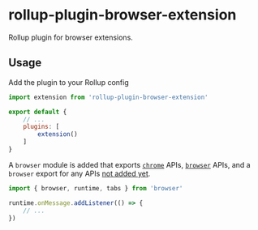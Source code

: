 # rollup-plugin-browser-extension

Rollup plugin for browser extensions.

## Usage

Add the plugin to your Rollup config

```js
import extension from 'rollup-plugin-browser-extension'

export default {
    // ...
    plugins: [
        extension()
    ]
}
```

A `browser` module is added that exports [`chrome`](https://developer.chrome.com/extensions/api_index) APIs, [`browser`](https://developer.mozilla.org/en-US/docs/Mozilla/Add-ons/WebExtensions/API) APIs, and a `browser` export for any APIs [not added yet](./src/browser-extension.js).

```js
import { browser, runtime, tabs } from 'browser'

runtime.onMessage.addListener(() => {
    // ...
})
```